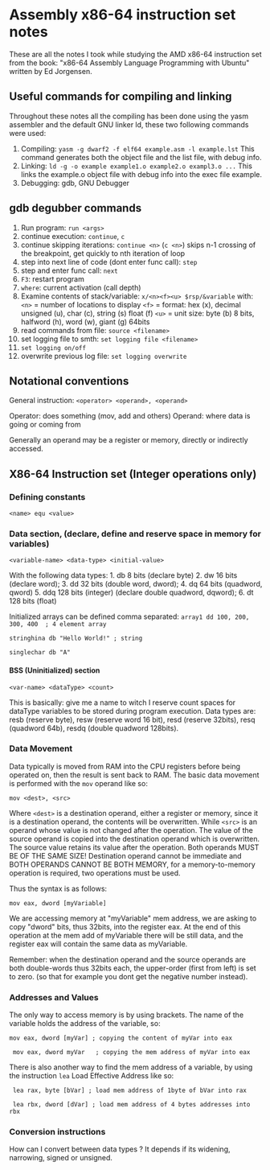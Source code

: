 # Assembly x86-64 instruction set notes

These are all the notes I took while studying the AMD x86-64 instruction 
set from the book: "x86-64 Assembly Language Programming with Ubuntu" 
written by Ed Jorgensen. 

## Useful commands for compiling and linking

Throughout these notes all the compiling has been done using the yasm assembler and the 
default GNU linker ld, these two following commands were used:

1. Compiling:
		```yasm -g dwarf2 -f elf64 example.asm -l example.lst```
		This command generates both the object file and the list file, with debug info.
2. Linking:
		``` ld -g -o example example1.o example2.o exampl3.o ... ```
		This links the example.o object file with debug info into the exec file example.
3. Debugging: gdb, GNU Debugger

## gdb degubber commands

1. Run program: ``run <args>``
2. continue execution: ``continue``, ``c``
3. continue skipping iterations: ``continue <n>`` (``c <n>``)
   skips n-1 crossing of the breakpoint, get quickly to nth iteration of loop
4. step into next line of code (dont enter func call): ``step``
5. step and enter func call: ``next``
6. ``F3``: restart program
7. ``where``: current activation (call depth)
8. Examine contents of stack/variable: ``x/<n><f><u> $rsp/&variable`` with:
		 ``<n>`` = number of locations to display
		 ``<f>`` = format: hex (x), decimal unsigned (u), char (c), string (s)
		             float (f)
		 ``<u>`` = unit size: byte (b) 8 bits, halfword (h), word (w), giant (g) 64bits
9. read commands from file: ``source <filename>``
10. set logging file to smth: ``set logging file <filename>``
11. ``set logging on/off``
12. overwrite previous log file: ``set logging overwrite``


## Notational conventions

General instruction: 
``<operator> <operand>, <operand>``

Operator: does something (mov, add and others)
Operand: where data is going or coming from

Generally an operand may be a register or memory, directly or indirectly accessed.

##  X86-64 Instruction set (Integer operations only)

### Defining constants

``<name> equ <value>``

### Data section, (declare, define and reserve space in memory for variables)

``<variable-name> <data-type> <initial-value>``

With the following data types:
	1. db 8 bits (declare byte)
	2. dw 16 bits (declare word);
	3. dd 32 bits (double word, dword);
	4. dq 64 bits (quadword, qword)
	5. ddq 128 bits (integer) (declare double quadword, dqword);
	6. dt 128 bits (float)
	
Initialized arrays can be defined comma separated: 
``array1 dd 100, 200, 300, 400  ; 4 element array``


``stringhina db "Hello World!" ; string``


``singlechar db "A"``

#### BSS (Uninitialized) section

`` <var-name> <dataType> <count> ``

This is basically: give me a name to witch I reserve count spaces for dataType 
variables to be stored during program execution.
Data types are: resb (reserve byte), resw (reserve word 16 bit), resd (reserve 32bits),
resq (quadword 64b), resdq (double quadword 128bits).



### Data Movement

Data typically is moved from RAM into the CPU registers before being operated on, 
then the result is sent back to RAM.
The basic data movement is performed with the ``mov`` operand like so:

``mov <dest>, <src>``

Where ``<dest>`` is a destination operand, either a register or memory, since it
is a destination operand, the contents will be overwritten. While ``<src>`` is 
an operand whose value is not changed after the operation.
The value of the source operand is copied into the destination operand which is 
overwritten. The source value retains its value after the operation. Both operands
MUST BE OF THE SAME SIZE!
Destination operand cannot be immediate and BOTH OPERANDS CANNOT BE BOTH
MEMORY, for a memory-to-memory operation is required, two operations must be used.

Thus the syntax is as follows:

``mov eax, dword [myVariable]``

We are accessing memory at "myVariable" mem address, we are asking to copy 
"dword" bits, thus 32bits, into the register eax. At the end of this operation
at the mem add of myVariable there will be still data, and the register eax 
will contain the same data as myVariable.

Remember: when the destination operand and the source operands are both double-words
thus 32bits each, the upper-order (first from left) is set to zero. (so that for
example you dont get the negative number instead).

### Addresses and Values

The only way to access memory is by using brackets. The name of the variable
holds the address of the variable, so:

`` mov eax, dword [myVar] ; copying the content of myVar into eax ``


`` mov eax, dword myVar   ; copying the mem address of myVar into eax``

There is also another way to find the mem address of a variable, by using
the instruction ``lea`` Load Effective Address like so:

`` lea rax, byte [bVar] ; load mem address of 1byte of bVar into rax``


`` lea rbx, dword [dVar] ; load mem address of 4 bytes addresses into rbx``

### Conversion instructions

How can I convert between data types ? It depends if its widening, narrowing,
signed or unsigned.


